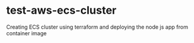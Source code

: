 # test-aws-ecs-cluster
Creating ECS cluster using terraform and deploying the node js app from container image
